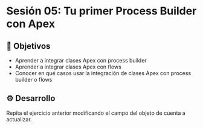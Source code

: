 
# Sesión 05: Tu primer Process Builder con Apex

## :dart: Objetivos

- Aprender a integrar clases Apex con process builder
- Aprender a integrar clases Apex con flows
- Conocer en qué casos usar la integración de clases Apex con process builder o flows

## ⚙ Desarrollo

Repita el ejercicio anterior modificando el campo del objeto de cuenta a actualizar.




